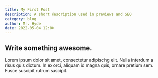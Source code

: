 ```yaml
---
title: My First Post
description: A short description used in previews and SEO
category: blog
author: Mr. Hyde
date: 2022-05-04 12:00
---
```


## Write something awesome.

Lorem ipsum dolor sit amet, consectetur adipiscing elit. Nulla interdum a risus quis dictum. In ex orci, aliquam id magna quis, ornare pretium sem. Fusce suscipit rutrum suscipit.